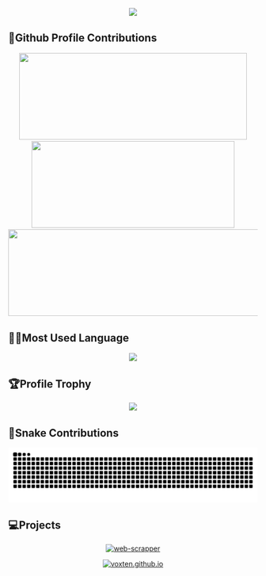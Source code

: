 <p align="center">
  <img src="https://komarev.com/ghpvc/?username=voxten&style=flat-square&color=grey" width="250px">
</p>


## 💎Github Profile Contributions


<div align="center">
  <span>
    <img src="https://github-readme-stats.vercel.app/api?username=voxten&theme=onedark&show_icons=true&count_private=true&hide_title=true&rank_icon=github&hide_border=true" width="460px" height="175px">
  </span>
  <span>
    <img src="https://github-readme-streak-stats.herokuapp.com/?user=voxten&theme=onedark&hide_border=true" width="410px" height="175px">
  </span>
  <span>
    <img src="http://github-profile-summary-cards.vercel.app/api/cards/profile-details?username=voxten&theme=onedark" width="870px" height="175px">
  </span>
</div>


## 👨‍💻Most Used Language   
<p align="center">
  <img src="https://github-readme-stats.vercel.app/api/top-langs/?username=voxten&theme=onedark&hide_border=true" width="425px">
</p>

## 🏆Profile Trophy
<p align="center">
  <img src="https://github-profile-trophy.vercel.app/?username=voxten&theme=onedark&no-frame=true&row=1">
</p>

## 🐍Snake Contributions
<p align="center">
  <picture>
    <source media="(prefers-color-scheme: dark)" srcset="https://raw.githubusercontent.com/voxten/voxten/output/github-contribution-grid-snake-dark.svg">
    <source media="(prefers-color-scheme: light)" srcset="https://raw.githubusercontent.com/voxten/voxten/output/github-contribution-grid-snake.svg">
    <img alt="github contribution grid snake animation" src="https://raw.githubusercontent.com/voxten/voxten/output/github-contribution-grid-snake.svg">
  </picture>
</p>

## 💻Projects 
<p align="center">
  <a href="https://github.com/voxten/web-scrapper" target="_blank">
    <img src="https://socialify.git.ci/voxten/web-scrapper/image?description=1&font=Inter&language=1&name=1&owner=1&pattern=Solid&theme=Auto" alt="web-scrapper" width="640" height="320" />
  </a>
</p>
<p align="center">
  <a href="https://github.com/voxten/voxten.github.io" target="_blank">
    <img src="https://socialify.git.ci/voxten/voxten.github.io/image?description=1&language=1&name=1&owner=1&pattern=Circuit%20Board&theme=Auto" alt="voxten.github.io" width="640" height="320" />
  </a>
</p>

